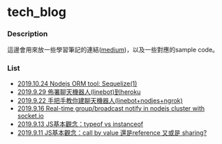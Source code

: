 # tech_blog

### Description
這邊會用來放一些學習筆記的連結([medium](https://medium.com "medium"))，以及一些對應的sample code。

### List
- [2019.10.24 Nodejs ORM tool: Sequelize(1)](https://reurl.cc/L1VbzX "Nodejs ORM tool: Sequelize(1)")
- [2019.9.29 佈署聊天機器人(linebot)到heroku](https://reurl.cc/24LMdX "2019.9.29 佈署聊天機器人(linebot)到heroku")
- [2019.9.22 手把手教你建聊天機器人(linebot+nodjes+ngrok)](https://reurl.cc/72k91Q "2019.9.22 手把手教你建聊天機器人(linebot+nodjes+ngrok)")
- [2019.9.16 Real-time group/broadcast notify in nodejs cluster with socket.io]( https://reurl.cc/RdznZ9 "2019.9.16 Real-time group/broadcast notify in nodejs cluster with socket.io")
- [2019.9.13 JS基本觀念：typeof vs instanceof](https://reurl.cc/QpXnv9 "2019.9.13 JS基本觀念：typeof vs instanceof")
-  [2019.9.11 JS基本觀念：call by value 還是reference 又或是 sharing?]( https://reurl.cc/24LMqO "JS基本觀念：call by value 還是reference 又或是 sharing?")